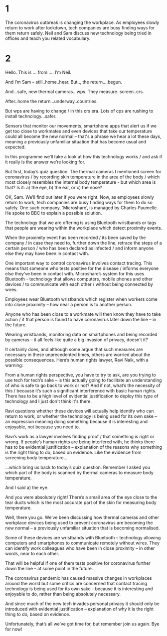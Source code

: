 # 1
The coronavirus outbreak is changing the workplace. As employees slowly return to work after lockdown, tech companies are busy finding ways for them return safely. Neil and Sam discuss new technology being tried in offices and teach you related vocabulary.

# 2
Hello. This is ... from .... I’m Neil.

And I’m Sam – still..home..hear. But.., the return....begun.

And...safe, new thermal cameras...wps. They measure..screen..crs.

After..home the return...underway..countries.

But wps are having to change / in this crs era. Lots of cps are rushing to install technology...safer. 

Sensors that monitor our movements, smartphone apps that alert us if we get too close to workmates and even devices that take our temperature could all become the new normal – that's a phrase we hear a lot these days, meaning a previously unfamiliar situation that has become usual and expected.

In this programme we’ll take a look at how this technology works / and ask if it really is the answer we’re looking for.

But first, today’s quiz question. The thermal cameras I mentioned screen for coronavirus / by recording skin temperature in the area of the body / which most closely resembles the internal body temperature - but which area is that? Is it:
a) the eye,
b) the ear, or
c) the nose?

OK, Sam. We’ll find out later if you were right. Now, as employees slowly return to work, tech companies are busy finding ways for them to do so safely. One such company, ‘Microshare’, is managed by Charles Paumelle. He spoke to BBC to explain a possible solution.

The technology that we are offering is using Bluetooth wristbands or tags that people are wearing within the workplace which detect proximity events. 

When the proximity event has been recorded / its been saved by the company / in case they need to, further down the line, retrace the steps of a certain person / who has been declared as infected / and inform anyone else they may have been in contact with.

One important way to control coronavirus involves contact tracing. This means that someone who tests positive for the disease / informs everyone else they’ve been in contact with. Microshare’s system for this uses Bluetooth - technology that allows computers, mobile phones and other devices / to communicate with each other / without being connected by wires.

Employees wear Bluetooth wristbands which register when workers come into close proximity – how near a person is to another person.

Anyone who has been close to a workmate will then know they have to take action / if that person is found to have coronavirus later down the line – in the future.

Wearing wristbands, monitoring data on smartphones and being recorded by cameras – it all feels like quite a big invasion of privacy, doesn’t it?

It certainly does, and although some argue that such measures are necessary in these unprecedented times, others are worried about the possible consequences. Here’s human rights lawyer, Ravi Naik, with a warning:

From a human rights perspective, you have to try to ask, are you trying to use tech for tech’s sake – is this actually going to facilitate an understanding of who is safe to go back to work or not? And if not, what’s the necessity of this / because it’s such a significant interference with basic human rights. There has to be a high level of evidential justification to deploy this type of technology and I just don't think it's there.

Ravi questions whether these devices will actually help identify who can return to work, or whether the technology is being used for its own sake – an expression meaning doing something because it is interesting and enjoyable, not because you need to.

Ravi’s work as a lawyer involves finding proof / that something is right or wrong. If people’s human rights are being interfered with, he thinks there has to be evidential justification – explanation of the reasons why something is the right thing to do, based on evidence. Like the evidence from screening body temperature…

…which bring us back to today’s quiz question. Remember I asked you which part of the body is scanned by thermal cameras to measure body temperature.

And I said a) the eye.

And you were absolutely right! There’s a small area of the eye close to the tear ducts which is the most accurate part of the skin for measuring body temperature.

Well, there you go. We’ve been discussing how thermal cameras and other workplace devices being used to prevent coronavirus are becoming the new normal – a previously unfamiliar situation that is becoming normalised.

Some of these devices are wristbands with Bluetooth – technology allowing computers and smartphones to communicate remotely without wires. They can identify work colleagues who have been in close proximity – in other words, near to each other.

That will be helpful if one of them tests positive for coronavirus further down the line – at some point in the future.

The coronavirus pandemic has caused massive changes in workplaces around the world but some critics are concerned that contact tracing technology is being used for its own sake - because it is interesting and enjoyable to do, rather than being absolutely necessary.

And since much of the new tech invades personal privacy it should only be introduced with evidential justification – explanation of why it is the right thing to do, based on evidence.

Unfortunately, that’s all we’ve got time for, but remember join us again. Bye for now!